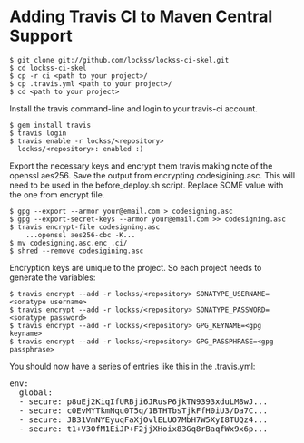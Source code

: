 # Adding Travis CI to Maven Central Support


``` console
$ git clone git://github.com/lockss/lockss-ci-skel.git
$ cd lockss-ci-skel
$ cp -r ci <path to your project>/
$ cp .travis.yml <path to your project>/
$ cd <path to your project>
```
Install the travis command-line and login to your travis-ci account.

``` console
$ gem install travis
$ travis login
$ travis enable -r lockss/<repository>
  lockss/<repository>: enabled :)
```
Export the necessary keys and encrypt them travis making note of the openssl aes256. Save the output from encrypting codesigining.asc.  This will need to be used in the before_deploy.sh script. Replace SOME value with the one from encrypt file.

``` console
$ gpg --export --armor your@email.com > codesigning.asc
$ gpg --export-secret-keys --armor your@email.com >> codesigning.asc
$ travis encrypt-file codesigning.asc
	...openssl aes256-cbc -K...
$ mv codesigning.asc.enc .ci/
$ shred --remove codesigining.asc
```
Encryption keys are unique to the project. So each project needs to generate the variables:

``` console
$ travis encrypt --add -r lockss/<repository> SONATYPE_USERNAME=<sonatype username>
$ travis encrypt --add -r lockss/<repository> SONATYPE_PASSWORD=<sonatype password>
$ travis encrypt --add -r lockss/<repository> GPG_KEYNAME=<gpg keyname>
$ travis encrypt --add -r lockss/<repository> GPG_PASSPHRASE=<gpg passphrase>
```
You should now have a series of entries like this in the .travis.yml:
<pre>
env:
  global:
  - secure: p8uEj2KiqIfURBji6JRusP6jkTN9393xduLM8wJ...
  - secure: c0EvMYTkmNqu0T5q/1BTHTbsTjkFfH0iU3/Da7C...
  - secure: JB31VmNYEyuqFaXjOvlELUO7MbH7W5XyI8TUQz4...
  - secure: t1+V3OfM1EiJP+F2jjXHoix83Gq8rBaqfWx9x6p...
</pre>


